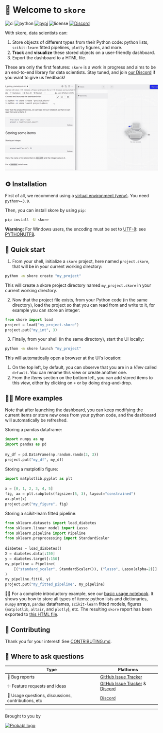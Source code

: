 # 👋 Welcome to `skore`

![ci](https://github.com/probabl-ai/skore/actions/workflows/ci.yml/badge.svg?event=push)
![python](https://img.shields.io/badge/python-3.9%20%7C%203.10%20%7C%203.11%20%7C%203.12-blue?style=flat&logo=python)
[![pypi](https://img.shields.io/pypi/v/skore)](https://pypi.org/project/skore/)
![license](https://img.shields.io/pypi/l/skore)
[![Discord](https://img.shields.io/badge/Discord-%235865F2.svg?logo=discord&logoColor=white)](https://discord.probabl.ai/)

With skore, data scientists can:
1. Store objects of different types from their Python code: python lists, `scikit-learn` fitted pipelines, `plotly` figures, and more.
2. **Track** and  **visualize** these stored objects on a user-friendly dashboard.
3. Export the dashboard to a HTML file.

These are only the first features: `skore` is a work in progress and aims to be an end-to-end library for data scientists.
Stay tuned, and join [our Discord](https://discord.probabl.ai) if you want to give us feedback!

![GIF: short demo of skore](https://raw.githubusercontent.com/sylvaincom/sylvaincom.github.io/master/files/probabl/skore/2024_10_14_skore_demo.gif)

## ⚙️ Installation

First of all, we recommend using a [virtual environment (venv)](https://docs.python.org/3/tutorial/venv.html). You need `python>=3.9`.

Then, you can install skore by using `pip`:
```bash
pip install -U skore
```

**Warning:** For Windows users, the encoding must be set to [UTF-8](https://docs.python.org/3/using/windows.html#utf-8-mode): see [PYTHONUTF8](https://docs.python.org/3/using/cmdline.html#envvar-PYTHONUTF8).

## 🚀 Quick start

1. From your shell, initialize a `skore` project, here named `project.skore`, that will be in your current working directory:
```bash
python -m skore create "my_project"
```
This will create a skore project directory named `my_project.skore` in your current working directory.

2. Now that the project file exists, from your Python code (in the same directory), load the project so that you can read from and write to it, for example you can store an integer:
```python
from skore import load
project = load("my_project.skore")
project.put("my_int", 3)
```

3. Finally, from your shell (in the same directory), start the UI locally:
```bash
python -m skore launch "my_project"
```
This will automatically open a browser at the UI's location:
1. On the top left, by default, you can observe that you are in a _View_ called `default`. You can rename this view or create another one.
2. From the _Items_ section on the bottom left, you can add stored items to this view, either by clicking on `+` or by doing drag-and-drop.

## 👨‍🏫 More examples

Note that after launching the dashboard, you can keep modifying the current items or store new ones from your python code, and the dashboard will automatically be refreshed.

Storing a pandas dataframe:
```python
import numpy as np
import pandas as pd

my_df = pd.DataFrame(np.random.randn(3, 3))
project.put("my_df", my_df)
```

Storing a matplotlib figure:
```python
import matplotlib.pyplot as plt

x = [0, 1, 2, 3, 4, 5]
fig, ax = plt.subplots(figsize=(5, 3), layout="constrained")
ax.plot(x)
project.put("my_figure", fig)
```

Storing a scikit-learn fitted pipeline:
```python
from sklearn.datasets import load_diabetes
from sklearn.linear_model import Lasso
from sklearn.pipeline import Pipeline
from sklearn.preprocessing import StandardScaler

diabetes = load_diabetes()
X = diabetes.data[:150]
y = diabetes.target[:150]
my_pipeline = Pipeline(
    [("standard_scaler", StandardScaler()), ("lasso", Lasso(alpha=2))]
)
my_pipeline.fit(X, y)
project.put("my_fitted_pipeline", my_pipeline)
```

👨‍🏫 For a complete introductory example, see our [basic usage notebook](https://github.com/probabl-ai/skore/blob/main/examples/01_basic_usage.ipynb).
It shows you how to store all types of items: python lists and dictionaries, `numpy` arrays, `pandas` dataframes, `scikit-learn` fitted models, figures (`matplotlib`, `altair`, and `plotly`), etc.
The resulting `skore` report has been exported to [this HTML file](https://sylvaincom.github.io/files/probabl/skore/01_basic_usage.html).

## 🔨 Contributing

Thank you for your interest!
See [CONTRIBUTING.md](https://github.com/probabl-ai/skore/blob/main/CONTRIBUTING.md).

## 💬 Where to ask questions

| Type                                | Platforms                        |
|-------------------------------------|----------------------------------|
| 🐛 Bug reports                  | [GitHub Issue Tracker]           |
| ✨ Feature requests and ideas      | [GitHub Issue Tracker] & [Discord] |
| 💬 Usage questions, discussions, contributions, etc              | [Discord]   |

[GitHub Issue Tracker]: https://github.com/probabl-ai/skore/issues
[Discord]: https://discord.gg/scBZerAGwW

---

Brought to you by

<a href="https://probabl.ai" target="_blank">
    <img width="120" src="https://sylvaincom.github.io/files/probabl/Logo-orange.png" alt="Probabl logo">
</a>
